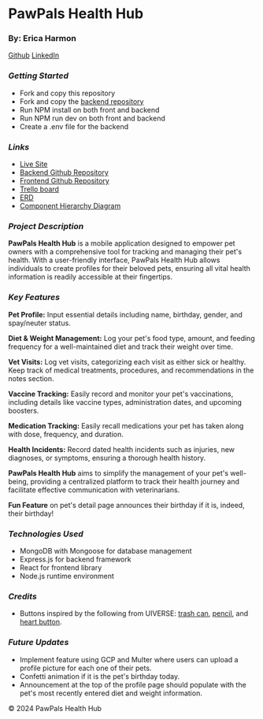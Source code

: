 # PawPals Health Hub
### By: Erica Harmon
[Github](https://github.com/harmonica23) [LinkedIn](https://www.linkedin.com/in/erica-harmon-lvt/)

### **_Getting Started_**
- Fork and copy this repository
- Fork and copy the [backend repository](https://github.com/harmonica23/pawpals-healthhub-backend)
- Run NPM install on both front and backend
- Run NPM run dev on both front and backend
- Create a .env file for the backend

### **_Links_**
- [Live Site](https://pawpals-sable.vercel.app/)
- [Backend Github Repository](https://github.com/harmonica23/pawpals-healthhub-backend)
- [Frontend Github Repository](https://github.com/harmonica23/pawpals-healthhub-client)
- [Trello board](https://trello.com/invite/b/sDoBfhV5/ATTI061ff340b59908a6237f5f11eede5830046BF69B/pawpals-health-hub)
- [ERD](https://lucid.app/lucidchart/9198234a-8c3c-43a7-b301-56b565ef2d21/edit?invitationId=inv_e1249628-23f3-4d94-9dcb-201c1d048ac5)
- [Component Hierarchy Diagram](https://lucid.app/lucidchart/7083d453-4e2a-4061-93e7-3516ef4fc1d3/edit?invitationId=inv_b1af0cdd-1099-4f42-83b2-e9f914e00486&page=0_0#)

### **_Project Description_**
**PawPals Health Hub** is a mobile application designed to empower pet owners with a comprehensive tool for tracking and managing their pet's health. With a user-friendly interface, PawPals Health Hub allows individuals to create profiles for their beloved pets, ensuring all vital health information is readily accessible at their fingertips.

### **_Key Features_**
**Pet Profile:** Input essential details including name, birthday, gender, and spay/neuter status.

**Diet & Weight Management:** Log your pet's food type, amount, and feeding frequency for a well-maintained diet and track their weight over time.

**Vet Visits:** Log vet visits, categorizing each visit as either sick or healthy. Keep track of medical treatments, procedures, and recommendations in the notes section.

**Vaccine Tracking:** Easily record and monitor your pet's vaccinations, including details like vaccine types, administration dates, and upcoming boosters. 

**Medication Tracking:** Easily recall medications your pet has taken along with dose, frequency, and duration. 

**Health Incidents:** Record dated health incidents such as injuries, new diagnoses, or symptoms, ensuring a thorough health history.

**PawPals Health Hub** aims to simplify the management of your pet's well-being, providing a centralized platform to track their health journey and facilitate effective communication with veterinarians.

**Fun Feature** on pet's detail page announces their birthday if it is, indeed, their birthday!


### **_Technologies Used_**
- MongoDB with Mongoose for database management
- Express.js for backend framework
- React for frontend library
- Node.js runtime environment

### **_Credits_**
- Buttons inspired by the following from UIVERSE: [trash can](https://uiverse.io/vinodjangid07/tame-cobra-18), [pencil](https://uiverse.io/vinodjangid07/young-snake-87), and [heart button](https://uiverse.io/LilaRest/loud-walrus-26).

### **_Future Updates_**
- Implement feature using GCP and Multer where users can upload a profile picture for each one of their pets.
- Confetti animation if it is the pet's birthday today.
- Announcement at the top of the profile page should populate with the pet's most recently entered diet and weight information.



&copy; 2024 PawPals Health Hub